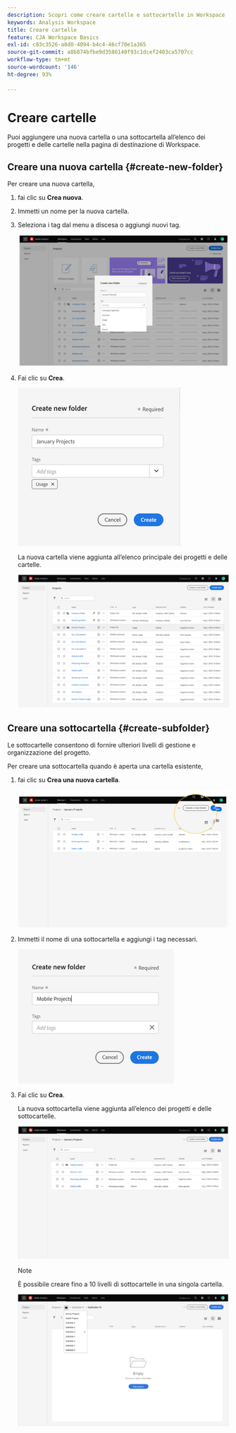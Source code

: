 ```yaml
---
description: Scopri come creare cartelle e sottocartelle in Workspace
keywords: Analysis Workspace
title: Creare cartelle
feature: CJA Workspace Basics
exl-id: c83c3526-a8d0-4094-b4c4-46cf70e1a365
source-git-commit: a8b874bfbe9d3586140f93c1dcef2403ca5707cc
workflow-type: tm+mt
source-wordcount: '146'
ht-degree: 93%

---
```


# Creare cartelle

Puoi aggiungere una nuova cartella o una sottocartella all’elenco dei progetti e delle cartelle nella pagina di destinazione di Workspace.

## Creare una nuova cartella {#create-new-folder}

Per creare una nuova cartella,

1. fai clic su **Crea nuova**.

1. Immetti un nome per la nuova cartella.

1. Seleziona i tag dal menu a discesa o aggiungi nuovi tag.

   ![](/help/analysis-workspace/build-workspace-project/assets/select-tags.png)

1. Fai clic su **Crea**.

   ![](/help/analysis-workspace/build-workspace-project/assets/create.png)

   La nuova cartella viene aggiunta all’elenco principale dei progetti e delle cartelle.

   ![](/help/analysis-workspace/build-workspace-project/assets/create-new-listed.png)

## Creare una sottocartella {#create-subfolder}

Le sottocartelle consentono di fornire ulteriori livelli di gestione e organizzazione del progetto.

Per creare una sottocartella quando è aperta una cartella esistente,

1. fai clic su **Crea una nuova cartella**.

   ![](/help/analysis-workspace/build-workspace-project/assets/create-subfolder2.png)

1. Immetti il nome di una sottocartella e aggiungi i tag necessari.

   ![](/help/analysis-workspace/build-workspace-project/assets/create-subfolder-name.png)

1. Fai clic su **Crea**.

   La nuova sottocartella viene aggiunta all’elenco dei progetti e delle sottocartelle.

   ![](/help/analysis-workspace/build-workspace-project/assets/create-subfolder-added.png)

   >[!NOTE]
   >
   >È possibile creare fino a 10 livelli di sottocartelle in una singola cartella.

   ![](/help/analysis-workspace/build-workspace-project/assets/create-subfolder-limit.png)
